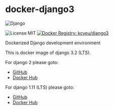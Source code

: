 # docker-django3
![Django](https://www.djangoproject.com/s/img/logos/django-logo-positive.png)

![License MIT](https://img.shields.io/badge/license-MIT-blue.svg) [![Docker Registry: kcyeu/django3](https://img.shields.io/badge/docker-kcyeu\/django2-blue.svg)](https://hub.docker.com/r/kcyeu/django3/)

Dockerized Django development environment

This is docker image of django 3.2 (LTS).

For django 2 please goto:
* [GitHub](https://github.com/kcyeu/docker-django2/)
* [Docker Hub](https://hub.docker.com/r/kcyeu/django2/)

For django 1.11 (LTS) please goto:
* [GitHub](https://github.com/kcyeu/docker-django/)
* [Docker Hub](https://hub.docker.com/r/kcyeu/django/)
